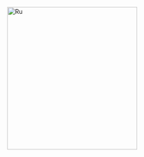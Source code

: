 <!DOCTYPE html>
<html>


<p>
<img border="0" alt="Ru" src="https://78.media.tumblr.com/8231ea2e6af9eaceb02ed317ac6fc61b/tumblr_pfbvnd3hly1xchmeyo1_1280.jpg" width="300" height="330">
</a>
</p>


</body>
    </html>
  
